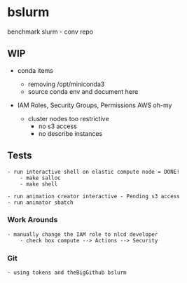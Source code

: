 # bslurm
benchmark slurm - conv repo

## WIP

- conda items
    - removing /opt/miniconda3
    - source conda env and document here

- IAM Roles, Security Groups, Permissions AWS oh-my
    - cluster nodes too restrictive
        - no s3 access
        - no describe instances

## Tests
    - run interactive shell on elastic compute node = DONE!
        - make salloc
        - make shell

    - run animation creator interactive - Pending s3 access
    - run animator sbatch 

### Work Arounds
    - manually change the IAM role to nlcd developer
        - check box compute --> Actions --> Security

### Git
    - using tokens and theBigGithub bslurm
